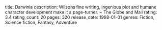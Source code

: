 title: Darwinia
description: Wilsons fine writing, ingenious plot and humane character development make it a page-turner. ~ The Globe and Mail
rating: 3.4
rating_count: 20
pages: 320
release_date: 1998-01-01
genres: Fiction, Science fiction, Fantasy, Adventure